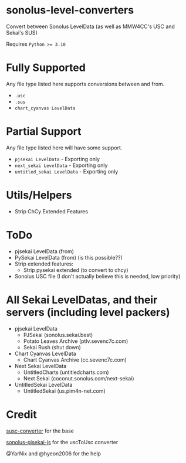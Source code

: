 # sonolus-level-converters
Convert between Sonolus LevelData (as well as MMW4CC's USC and Sekai's SUS)

Requires `Python >= 3.10`

# Fully Supported
Any file type listed here supports conversions between and from.
- `.usc`
- `.sus`
- `chart_cyanvas LevelData`

# Partial Support
Any file type listed here will have some support.
- `pjsekai LevelData` - Exporting only
- `next_sekai LevelData` - Exporting only
- `untitled_sekai LevelData` - Exporting only

# Utils/Helpers
- Strip ChCy Extended Features

# ToDo
- pjsekai LevelData (from)
- PySekai LevelData (from) (is this possible??)
- Strip extended features:
    - Strip pysekai extended (to convert to chcy)
- Sonolus USC file (I don't actually believe this is needed, low priority)

# All Sekai LevelDatas, and their servers (including level packers)
- pjsekai LevelData
    - PJSekai (sonolus.sekai.best)
    - Potato Leaves Archive (ptlv.sevenc7c.com)
    - Sekai Rush (shut down)
- Chart Cyanvas LevelData
    - Chart Cyanvas Archive (cc.sevenc7c.com)
- Next Sekai LevelData
    - UntitledCharts (untitledcharts.com)
    - Next Sekai (coconut.sonolus.com/next-sekai)
- UntitledSekai LevelData
    - UntitledSekai (us.pim4n-net.com)

# Credit
[susc-converter](https://github.com/Kyonkrnk/susc-converter/) for the base

[sonolus-pjsekai-js](https://github.com/hyeon2006/sonolus-pjsekai-js/blob/main/lib/src/usc/revert.ts) for the uscToUsc converter

@YarNix and @hyeon2006 for the help